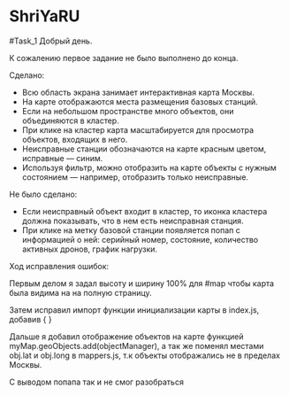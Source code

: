 # ShriYaRU

#Task_1
Добрый день.

К сожалению первое задание не было выполнено до конца.

Сделано:
+ Всю область экрана занимает интерактивная карта Москвы.
+ На карте отображаются места размещения базовых станций.
+ Если на небольшом пространстве много объектов, они объединяются в кластер. 
+ При клике на кластер карта масштабируется для просмотра объектов, входящих в него.
+ Неисправные станции обозначаются на карте красным цветом, исправные — синим.
+ Используя фильтр, можно отобразить на карте объекты с нужным состоянием — например, отобразить только неисправные. 

Не было сделано:
- Если неисправный объект входит в кластер, то иконка кластера должна показывать, что в нем есть неисправная станция.
- При клике на метку базовой станции появляется попап с информацией о ней: серийный номер, состояние, количество активных дронов, график нагрузки.

Ход исправления ошибок:

Первым делом я задал высоту и ширину 100% для #map чтобы карта была видима на на полную страницу.

Затем исправил импорт функции инициализации карты в index.js, добавив { }

Дальше я добавил отображение объектов на карте функцией myMap.geoObjects.add(objectManager), 
а так же поменял местами obj.lat и obj.long в mappers.js, т.к объекты отображались не в пределах Москвы.

С выводом попапа так и не смог разобраться
